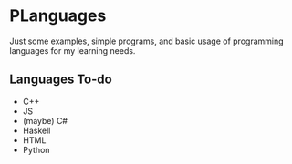 # PLanguages
Just some examples, simple programs, and basic usage of programming languages for my learning needs.

## Languages To-do
- C++
- JS
- (maybe) C#
- Haskell
- HTML
- Python
